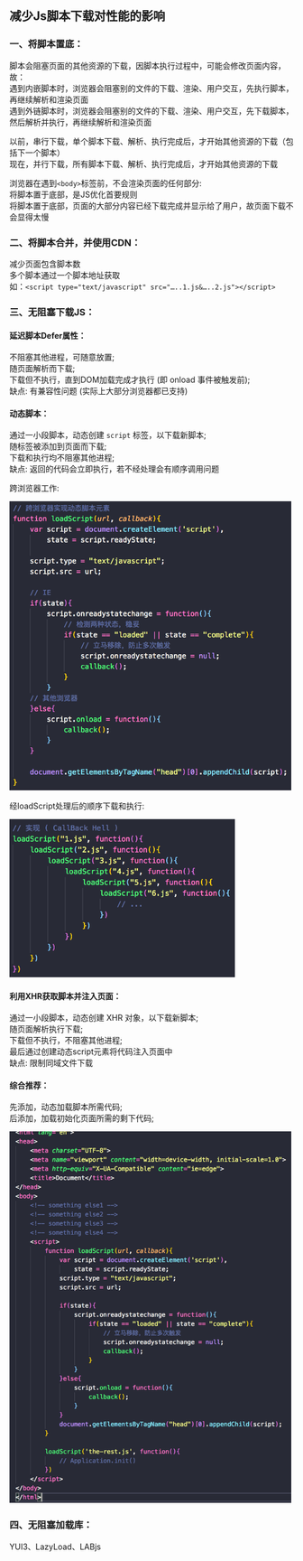 ## 减少Js脚本下载对性能的影响

### 一、将脚本置底：
脚本会阻塞页面的其他资源的下载，因脚本执行过程中，可能会修改页面内容，故：  
遇到内嵌脚本时，浏览器会阻塞别的文件的下载、渲染、用户交互，先执行脚本，再继续解析和渲染页面  
遇到外链脚本时，浏览器会阻塞别的文件的下载、渲染、用户交互，先下载脚本，然后解析并执行，再继续解析和渲染页面  

以前，串行下载，单个脚本下载、解析、执行完成后，才开始其他资源的下载（包括下一个脚本）  
现在，并行下载，所有脚本下载、解析、执行完成后，才开始其他资源的下载  

浏览器在遇到`<body>`标签前，不会渲染页面的任何部分:  
将脚本置于底部，是JS优化首要规则  
将脚本置于底部，页面的大部分内容已经下载完成并显示给了用户，故页面下载不会显得太慢  


### 二、将脚本合并，并使用CDN：
减少页面包含脚本数  
多个脚本通过一个脚本地址获取  
如：`<script type="text/javascript" src="…..1.js&…..2.js"></script>`    


### 三、无阻塞下载JS：

#### 延迟脚本Defer属性：
不阻塞其他进程，可随意放置;  
随页面解析而下载;  
下载但不执行，直到DOM加载完成才执行 (即 onload 事件被触发前);  
缺点: 有兼容性问题 (实际上大部分浏览器都已支持)    

#### 动态脚本：
通过一小段脚本，动态创建 `script` 标签，以下载新脚本;  
随标签被添加到页面而下载;  
下载和执行均不阻塞其他进程;  
缺点: 返回的代码会立即执行，若不经处理会有顺序调用问题    

跨浏览器工作:  
<!-- ![图1](https://github.com/rjwx60/Reading-notes/blob/master/%E3%80%8A%E9%AB%98%E6%80%A7%E8%83%BD%20JavaScript%E3%80%8B%20-%20Nicbolas.C.Zakas/imgs/1-01.png)   -->
<img src="https://github.com/rjwx60/Reading-notes/raw/master/%E3%80%8A%E9%AB%98%E6%80%A7%E8%83%BD%20JavaScript%E3%80%8B%20-%20Nicbolas.C.Zakas/imgs/1-01.png" alt="图1" width="500px">

经loadScript处理后的顺序下载和执行:  
<!-- ![图2](https://github.com/rjwx60/Reading-notes/blob/master/%E3%80%8A%E9%AB%98%E6%80%A7%E8%83%BD%20JavaScript%E3%80%8B%20-%20Nicbolas.C.Zakas/imgs/02.png)   -->
<img src="https://github.com/rjwx60/Reading-notes/raw/master/%E3%80%8A%E9%AB%98%E6%80%A7%E8%83%BD%20JavaScript%E3%80%8B%20-%20Nicbolas.C.Zakas/imgs/1-02.png" alt="图2" width="400px">



#### 利用XHR获取脚本并注入页面：
通过一小段脚本，动态创建 XHR 对象，以下载新脚本;  
随页面解析执行下载;  
下载但不执行，不阻塞其他进程;  
最后通过创建动态script元素将代码注入页面中   
缺点: 限制同域文件下载    


#### 综合推荐：
先添加，动态加载脚本所需代码;  
后添加，加载初始化页面所需的剩下代码;  
<!-- ![图3](https://github.com/rjwx60/Reading-notes/blob/master/%E3%80%8A%E9%AB%98%E6%80%A7%E8%83%BD%20JavaScript%E3%80%8B%20-%20Nicbolas.C.Zakas/imgs/03.png)   -->
<img src="https://github.com/rjwx60/Reading-notes/raw/master/%E3%80%8A%E9%AB%98%E6%80%A7%E8%83%BD%20JavaScript%E3%80%8B%20-%20Nicbolas.C.Zakas/imgs/1-03.png" alt="图2" width="500px">



### 四、无阻塞加载库：
YUI3、LazyLoad、LABjs